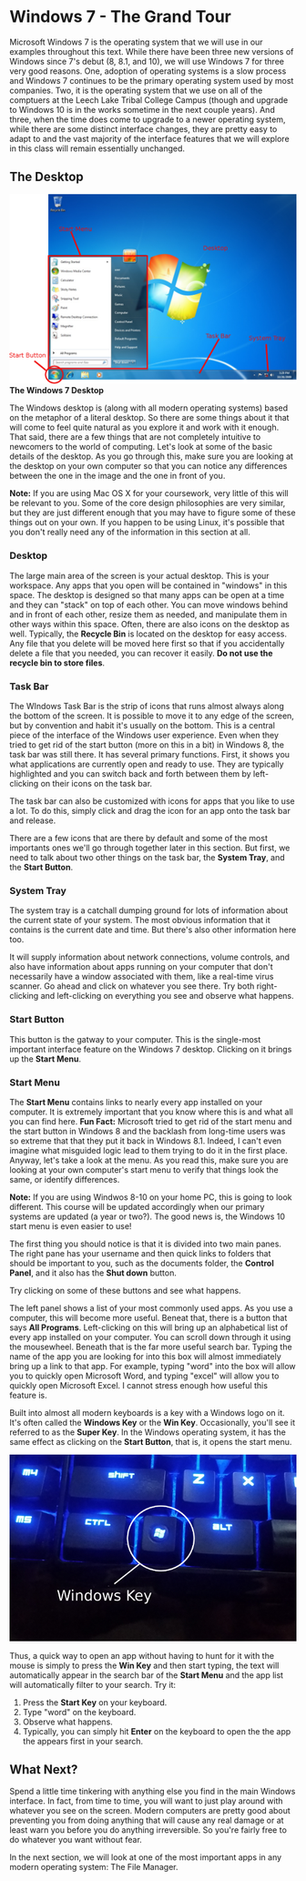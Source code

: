 # Windows 7 - The Grand Tour

Microsoft Windows 7 is the operating system that we will use in our examples throughout this text. While there have been three new versions of Windows since 7's debut (8, 8.1, and 10), we will use Windows 7 for three very good reasons. One, adoption of operating systems is a slow process and Windows 7 continues to be the primary operating system used by most companies. Two, it is the operating system that we use on all of the comptuers at the Leech Lake Tribal College Campus (though and upgrade to Windows 10 is in the works sometime in the next couple years). And three, when the time does come to upgrade to a newer operating system, while there are some distinct interface changes, they are pretty easy to adapt to and the vast majority of the interface features that we will explore in this class will remain essentially unchanged.

## The Desktop

![desktop]
**The Windows 7 Desktop**<br>

The Windows desktop is (along with all modern operating systems) based on the metaphor of a literal desktop. So there are some things about it that will come to feel quite natural as you explore it and work with it enough. That said, there are a few things that are not  completely intuitive to newcomers to the world of computing. Let's look at some of the basic details of the desktop. As you go through this, make sure you are looking at the desktop on your own computer so that you can notice any differences between the one in the image and the one in front of you.

<div class="alert alert-info"><strong>Note:</strong> If you are using Mac OS X for your coursework, very little of this will be relevant to you. Some of the core design philosophies are very similar, but they are just different enough that you may have to figure some of these things out on your own. If you happen to be using Linux, it's possible that you don't really need any of the information in this section at all.</div>

### Desktop

The large main area of the screen is your actual desktop. This is your workspace. Any apps that you open will be contained in "windows" in this space. The desktop is designed so that many apps can be open at a time and they can "stack" on top of each other. You can move windows behind and in front of each other, resize them as needed, and manipulate them in other ways within this space. Often, there are also icons on the desktop as well. Typically, the **Recycle Bin** is located on the desktop for easy access. Any file that you delete will be moved here first so that if you accidentally delete a file that you needed, you can recover it easily. **Do not use the recycle bin to store files**.

### Task Bar

The WIndows Task Bar is the strip of icons that runs almost always along the bottom of the screen. It is possible to move it to any edge of the screen, but by convention and habit it's usually on the bottom. This is a central piece of the interface of the Windows user experience. Even when they tried to get rid of the start button (more on this in a bit) in Windows 8, the task bar was still there. It has several primary functions. First, it shows you what applications are currently open and ready to use. They are typically highlighted and you can switch back and forth between them by left-clicking on their icons on the task bar. 

The task bar can also be customized with icons for apps that you like to use a lot. To do this, simply click and drag the icon for an app onto the task bar and release.

There are a few icons that are there by default and some of the most importants ones we'll go through together later in this section. But first, we need to talk about two other things on the task bar, the **System Tray**, and the **Start Button**.

### System Tray

The system tray is a catchall dumping ground for lots of information about the current state of your system. The most obvious information that it contains is the current date and time. But there's also other information here too.

It will supply information about network connections, volume controls, and also have information about apps running on your computer that don't necessarily have a window associated with them, like a real-time virus scanner. Go ahead and click on whatever you see there. Try both right-clicking and left-clicking on everything you see and observe what happens.

### Start Button

This button is the gatway to your computer. This is the single-most important interface feature on the Windows 7 desktop. Clicking on it brings up the **Start Menu**.

### Start Menu

The **Start Menu** contains links to nearly every app installed on your computer. It is extremely important that you know where this is and what all you can find here. **Fun Fact:** Microsoft tried to get rid of the start menu and the start button in Windows 8 and the backlash from long-time users was so extreme that that they put it back in Windows 8.1. Indeed, I can't even imagine what misguided logic lead to them trying to do it in the first place. Anyway, let's take a look at the menu. As you read this, make sure you are looking at your own computer's start menu to verify that things look the same, or identify differences.

<div class="alert alert-info"><strong>Note:</strong> If you are using Windwos 8-10 on your home PC, this is going to look different. This course will be updated accordingly when our primary systems are updated (a year or two?). The good news is, the Windows 10 start menu is even easier to use!</div>

The first thing you should notice is that it is divided into two main panes. The right pane has your username and then quick links to folders that should be important to you, such as the documents folder, the **Control Panel**, and it also has the **Shut down** button.

Try clicking on some of these buttons and see what happens.

The left panel shows a list of your most commonly used apps. As you use a computer, this will become more useful. Beneat that, there is a button that says **All Programs**. Left-clicking on this will bring up an alphabetical list of every app installed on your computer. You can scroll down through it using the mousewheel. Beneath that is the far more useful search bar. Typing the name of the app you are looking for into this box will almost immediately bring up a link to that app. For example, typing "word" into the box will allow you to quickly open Microsoft Word, and typing "excel" will allow you to quickly open Microsoft Excel. I cannot stress enough how useful this feature is.

Built into almost all modern keyboards is a key with a Windows logo on it. It's often called the **Windows Key** or the **Win Key**. Occasionally, you'll see it referred to as the **Super Key**. In the Windows operating system, it has the same effect as clicking on the **Start Button**, that is, it opens the start menu.

![windows key]

Thus, a quick way to open an app without having to hunt for it with the mouse is simply to press the **Win Key** and then start typing, the text will automatically appear in the search bar of the **Start Menu** and the app list will automatically filter to your search. Try it:

1. Press the **Start Key** on your keyboard.
1. Type "word" on the keyboard.
1. Observe what happens.
1. Typically, you can simply hit **Enter** on the keyboard to open the the app the appears first in your search.

## What Next?

Spend a little time tinkering with anything else you find in the main Windows interface. In fact, from time to time, you will want to just play around with whatever you see on the screen. Modern computers are pretty good about preventing you from doing anything that will cause any real damage or at least warn you before you do anything irreversible. So you're fairly free to do whatever you want without fear.

In the next section, we will look at one of the most important apps in any modern operating system: The File Manager.

<!-- Images -->
[desktop]: images/win7tour.png
[windows key]: images/windows_key.png
